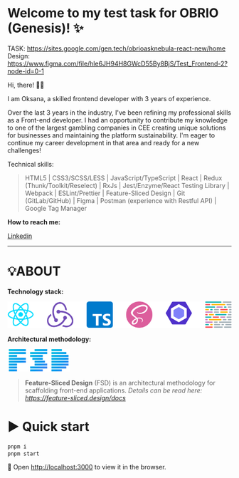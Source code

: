 # Welcome to my test task for OBRIO (Genesis)! ✨

TASK: https://sites.google.com/gen.tech/obrioasknebula-react-new/home \
Design: https://www.figma.com/file/hle6JH94H8GWcD55By8BjS/Test_Frontend-2?node-id=0-1

Hi, there! 👋🏻

I am Oksana, a skilled frontend developer with 3 years of experience.

Over the last 3 years in the industry, I've been refining my professional skills as a Front-end developer. I had an opportunity to contribute my knowledge to one of the largest gambling companies in CEE creating unique solutions for businesses and maintaining the platform sustainability. I'm eager to continue my career development in that area and ready for a new challenges!

Technical skills:

>HTML5 | CSS3/SCSS/LESS | JavaScript/TypeScript |
React | Redux (Thunk/Toolkit/Reselect) | RxJs |
Jest/Enzyme/React Testing Library | Webpack 
| ESLint/Prettier | Feature-Sliced Design | 
Git (GitLab/GitHub) | Figma | Postman (experience with Restful API) | Google Tag Manager

**How to reach me:**

[Linkedin](https://www.linkedin.com/in/oksana-karachun)
***

# 💡ABOUT

**Technology stack:**

![img.png](src/app/icons/img.png)

**Architectural methodology:**

![img_1.png](src/app/icons/img_1.png)
> **Feature-Sliced Design** (FSD) is an architectural methodology for scaffolding front-end applications.
> *Details can be read here:* *https://feature-sliced.design/docs*

# ▶️ Quick start

    pnpm i
    pnpm start

🚀 Open [http://localhost:3000](http://localhost:3000) to view it in the browser.

